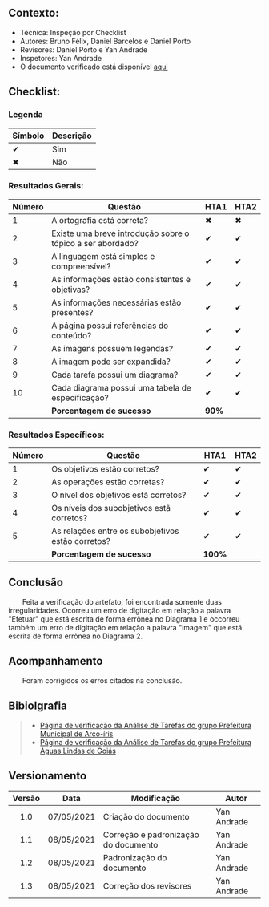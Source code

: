## Contexto:	
 - Técnica: Inspeção por Checklist
 - Autores: Bruno Félix, Daniel Barcelos e Daniel Porto
 - Revisores: Daniel Porto e Yan Andrade
 - Inspetores: Yan Andrade
 - O documento verificado está disponível [aqui](../../analise-de-requisitos/analise-de-tarefas.md)
## Checklist:
### Legenda 
|Símbolo|Descrição|
|--|--|
|✔|Sim|
|✖|Não|

### Resultados Gerais:
|Número|Questão|HTA1|HTA2|
|--|--|--|--|
|1|A ortografia está correta?|✖|✖|
|2|Existe uma breve introdução sobre o tópico a ser abordado?|✔|✔|
|3|A linguagem está simples e compreensível?|✔|✔|
|4|As informações estão consistentes e objetivas?|✔|✔|
|5|As informações necessárias estão presentes?|✔|✔|
|6|A página possui referências do conteúdo?|✔|✔|
|7|As imagens possuem legendas?|✔|✔|
|8|A imagem pode ser expandida?|✔|✔|
|9|Cada tarefa possui um diagrama?|✔|✔|
|10|Cada diagrama possui uma tabela de especificação?|✔|✔|
||<strong>Porcentagem de sucesso</strong>|<strong>90%</strong>|

### Resultados Específicos:
|Número|Questão|HTA1|HTA2|
|--|--|--|--|
|1|Os objetivos estão corretos?|✔|✔|
|2|As operações estão corretas?|✔|✔|
|3|O nível dos objetivos estã corretos?|✔|✔|
|4|Os níveis dos subobjetivos estã corretos?|✔|✔|
|5|As relações entre os subobjetivos estão corretos?|✔|✔|
||<strong>Porcentagem de sucesso</strong>|<strong>100%</strong>|

## Conclusão

&emsp;&emsp;Feita a verificação do artefato, foi encontrada somente duas irregularidades. Ocorreu um erro de digitação em relação a palavra "Efetuar" que está escrita de forma errônea no Diagrama 1 e occorreu também um erro de digitação em relação a palavra "imagem" que está escrita de forma errônea no Diagrama 2.

## Acompanhamento

&emsp;&emsp;Foram corrigidos os erros citados na conclusão.

## Bibiolgrafia
> - [Página de verificação da Análise de Tarefas do grupo Prefeitura Municipal de Arco-íris](https://interacao-humano-computador.github.io/2020.1-Prefeitura-Municipal-de-Arco-Iris/#/verificacao/tarefas.md)
> - [Página de verificação da Análise de Tarefas do grupo Prefeitura Águas Lindas de Goiás](https://interacao-humano-computador.github.io/2020.1-Prefeiturade-Aguas-Lindas-de-Goias/verificacao/veri_analise_tarefas/)
## Versionamento

| Versão | Data | Modificação | Autor |
|:-:|--|--|--|
|1.0|07/05/2021| Criação do documento | Yan Andrade |
|1.1|08/05/2021| Correção e padronização do documento | Yan Andrade |
|1.2|08/05/2021| Padronização do documento | Yan Andrade |
|1.3|08/05/2021| Correção dos revisores | Yan Andrade |
